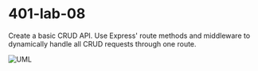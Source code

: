 # 401-lab-08

Create a basic CRUD API.
Use Express' route methods and middleware to dynamically handle all CRUD requests through one route.

![UML]('./docs/uml.jpg')